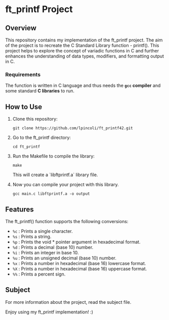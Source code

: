 <h1>ft_printf Project</h1>

<h2>Overview</h2>

<p>This repository contains my implementation of the ft_printf project. The aim of the project is to recreate the C Standard Library function - printf(). This project helps to explore the concept of variadic functions in C and further enhances the understanding of data types, modifiers, and formatting output in C.</p>


### Requirements

The function is written in C language and thus needs the **`gcc` compiler** and some standard **C libraries** to run.

<h2>How to Use</h2>

<ol>
  <li>Clone this repository:</li>
  <pre><code>git clone https://github.com/lpincoli/ft_printf42.git</code></pre>

  <li>Go to the ft_printf directory:</li>
  <pre><code>cd ft_printf</code></pre>

  <li>Run the Makefile to compile the library:</li>
  <pre><code>make</code></pre>

  <p>This will create a `libftprintf.a` library file.</p>

  <li>Now you can compile your project with this library.</li>
  <pre><code>gcc main.c libftprintf.a -o output</code></pre>
</ol>

<h2>Features</h2>

<p>The ft_printf() function supports the following conversions:</p>

<ul>
  <li><code>%c</code> : Prints a single character.</li>
  <li><code>%s</code> : Prints a string.</li>
  <li><code>%p</code> : Prints the void * pointer argument in hexadecimal format.</li>
  <li><code>%d</code> : Prints a decimal (base 10) number.</li>
  <li><code>%i</code> : Prints an integer in base 10.</li>
  <li><code>%u</code> : Prints an unsigned decimal (base 10) number.</li>
  <li><code>%x</code> : Prints a number in hexadecimal (base 16) lowercase format.</li>
  <li><code>%X</code> : Prints a number in hexadecimal (base 16) uppercase format.</li>
  <li><code>%%</code> : Prints a percent sign.</li>
</ul>

<h2>Subject</h2>

<p>For more information about the project, read the subject file.</p>

<p>Enjoy using my ft_printf implementation! :)</p>

